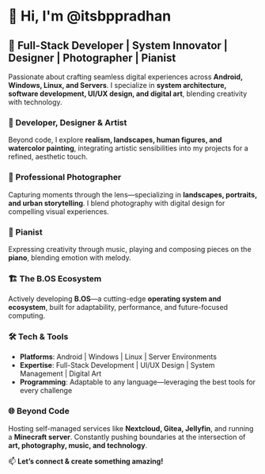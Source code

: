 # 👋 Hi, I'm @itsbppradhan  

## 🚀 Full-Stack Developer | System Innovator | Designer | Photographer | Pianist  

Passionate about crafting seamless digital experiences across **Android, Windows, Linux, and Servers**. I specialize in **system architecture, software development, UI/UX design, and digital art**, blending creativity with technology.  

### 🎨 Developer, Designer & Artist  
Beyond code, I explore **realism, landscapes, human figures, and watercolor painting**, integrating artistic sensibilities into my projects for a refined, aesthetic touch.  

### 📸 Professional Photographer  
Capturing moments through the lens—specializing in **landscapes, portraits, and urban storytelling**. I blend photography with digital design for compelling visual experiences.  

### 🎵 Pianist  
Expressing creativity through music, playing and composing pieces on the **piano**, blending emotion with melody.  

### 🏗 The B.OS Ecosystem  
Actively developing **B.OS**—a cutting-edge **operating system and ecosystem**, built for adaptability, performance, and future-focused computing.  

### 🛠 Tech & Tools  
- **Platforms**: Android | Windows | Linux | Server Environments  
- **Expertise**: Full-Stack Development | UI/UX Design | System Management | Digital Art  
- **Programming**: Adaptable to any language—leveraging the best tools for every challenge  

### 🌐 Beyond Code  
Hosting self-managed services like **Nextcloud, Gitea, Jellyfin**, and running a **Minecraft server**. Constantly pushing boundaries at the intersection of **art, photography, music, and technology**.  

📫 **Let’s connect & create something amazing!**  
